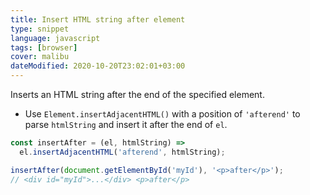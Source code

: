 ```yaml
---
title: Insert HTML string after element
type: snippet
language: javascript
tags: [browser]
cover: malibu
dateModified: 2020-10-20T23:02:01+03:00
---
```


Inserts an HTML string after the end of the specified element.

- Use `Element.insertAdjacentHTML()` with a position of `'afterend'` to parse `htmlString` and insert it after the end of `el`.

```js
const insertAfter = (el, htmlString) =>
  el.insertAdjacentHTML('afterend', htmlString);
```

```js
insertAfter(document.getElementById('myId'), '<p>after</p>');
// <div id="myId">...</div> <p>after</p>
```
